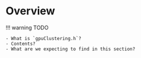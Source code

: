 # Overview

!!! warning
	TODO
	
	- What is `gpuClustering.h`?
	- Contents?
	- What are we expecting to find in this section?



